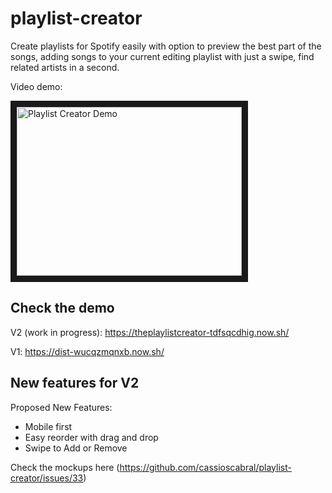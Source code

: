 # playlist-creator

Create playlists for Spotify easily with option to preview the best part of the songs, adding songs to your current editing playlist with just a swipe, find related artists in a second.

Video demo:

<a href="http://www.youtube.com/watch?feature=player_embedded&v=KqgxdkspQ4M
" target="_blank"><img src="http://img.youtube.com/vi/KqgxdkspQ4M/0.jpg" 
alt="Playlist Creator Demo" width="360" height="270" border="10" /></a>

## Check the demo


V2 (work in progress): https://theplaylistcreator-tdfsqcdhig.now.sh/

V1: https://dist-wucqzmqnxb.now.sh/


## New features for V2

Proposed New Features:

- Mobile first
- Easy reorder with drag and drop
- Swipe to Add or Remove

Check the mockups here (https://github.com/cassioscabral/playlist-creator/issues/33)
